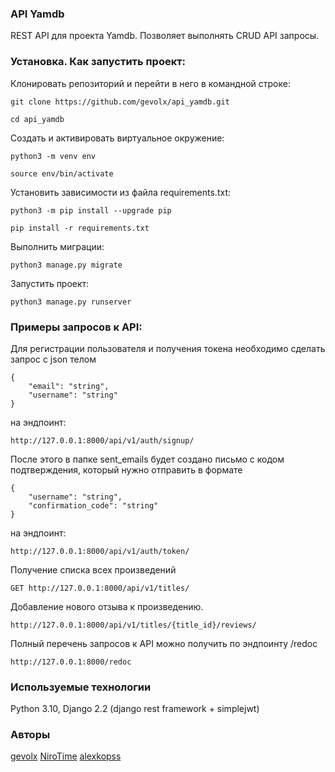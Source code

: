 ### API Yamdb
REST API для проекта Yamdb. Позволяет выполнять CRUD API запросы.

### Установка. Как запустить проект:

Клонировать репозиторий и перейти в него в командной строке:

```
git clone https://github.com/gevolx/api_yamdb.git
```

```
cd api_yamdb
```

Cоздать и активировать виртуальное окружение:

```
python3 -m venv env
```

```
source env/bin/activate
```

Установить зависимости из файла requirements.txt:

```
python3 -m pip install --upgrade pip
```

```
pip install -r requirements.txt
```

Выполнить миграции:

```
python3 manage.py migrate
```

Запустить проект:

```
python3 manage.py runserver
```

### Примеры запросов к API:

Для регистрации пользователя и получения токена необходимо сделать запрос с json телом  
```
{
    "email": "string",
    "username": "string"
}
```  
на эндпоинт:
```
http://127.0.0.1:8000/api/v1/auth/signup/
```
После этого в папке sent_emails будет создано письмо с кодом подтверждения, который нужно отправить в формате 
```
{
    "username": "string",
    "confirmation_code": "string"
}
```
на эндпоинт:
```
http://127.0.0.1:8000/api/v1/auth/token/
```

Получение списка всех произведений
```
GET http://127.0.0.1:8000/api/v1/titles/
```
Добавление нового отзыва к произведению.
```
http://127.0.0.1:8000/api/v1/titles/{title_id}/reviews/
```

Полный перечень запросов к API можно получить по эндпоинту /redoc
```
http://127.0.0.1:8000/redoc
```

### Используемые технологии
Python 3.10, Django 2.2 (django rest framework + simplejwt)  

### Авторы
[gevolx](https://github.com/gevolx)
[NiroTime](https://github.com/NiroTime)
[alexkopss](https://github.com/alexkopss)